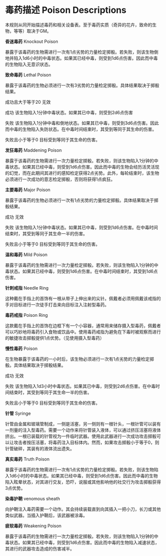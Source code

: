 # 毒药描述 Poison Descriptions

本规则从同开始描述毒药和相关设备表。至于毒药实质（奇异的花卉，致命的生物，等等）取决于GM。

**昏迷毒药** Knockout Poison

暴露于该毒药的生物需进行一次有1点劣势的力量检定掷骰。若失败，则该生物倒地并陷入1d6小时的中毒状态。如果其已经中毒，则受到1d6点伤害。因此而中毒的生物陷入无意识状态。

**致命毒药** Lethal Poison

暴露于该毒药的生物必须进行一次有3劣势的力量检定掷骰。具体结果取决于掷骰结果。

成功且大于等于20 无效

成功 该生物陷入1分钟中毒状态。如果其已中毒，则受到2d6点伤害

失败
该生物陷入1分钟中毒和倒地状态。如果其已中毒，则受到3d6点伤害。因此而中毒的生物陷入失防状态。在中毒时间结束时，其受到等同于其生命的伤害。

失败且小于等于0 目标受到等同于其生命的伤害。

**发狂毒药** Maddening Poison

暴露于该毒药的生物需进行一次力量检定掷骰。若失败，则该生物陷入1分钟的中毒状态。如果其已经中毒，则受到1d6点伤害。因此而中毒的生物会经历活灵活现的幻觉，而在此期间其进行的感知检定获得2点劣势。此外，每轮结束时，该生物必须进行一次成功的意志检定掷骰，否则将获得1点疯狂。

**主要毒药** Major Poison

暴露于该毒药的生物必须进行一次有1点劣势的力量检定掷骰。具体结果取决于掷骰结果。

成功 无效

失败
该生物陷入1分钟中毒状态。如果其已中毒，则受到1d6点伤害。在中毒时间结束时，其受到等同于其生命一半的伤害。

失败且小于等于0 目标受到等同于其生命的伤害。

**温和毒药** Mild Poison

暴露于该毒药的生物需进行一次力量检定掷骰。若失败，则该生物陷入1分钟的中毒状态。如果其已经中毒，则受到1d6点伤害。在中毒时间结束时，其受到1d6点伤害。

**针刺戒指** Needle Ring

这种戴在手指上的首饰有一根从带子上伸出来的尖针。佩戴者必须用佩戴该戒指的手对目标进行一次徒手打击来向目标注入注射型毒药。

**毒药戒指** Poison Ring

这款戴在手指上的首饰在边框下有一个小容器，通常用来储存摄入型毒药，佩戴者可以巧妙地将毒药引入食物或饮品中。使用毒药戒指为避免在下毒时被观察而进行的敏捷攻击掷骰提供1点优势。（见使用摄入型毒药）

**慢性毒药** Poison

在生物暴露于该毒药的一小时后，该生物必须进行一次有1点劣势的力量检定掷骰。具体结果取决于掷骰结果。

成功 无效

失败
该生物陷入1d3小时中毒状态。如果其已中毒，则受到2d6点伤害。在中毒时间结束时，其受到等同于其生命一半的伤害。

失败且小于等于0 目标受到等同于其生命的伤害。

**针管** Syringe

针管由金属和玻璃管制成，一侧是活塞，另一侧则有一根针头，一根针管可以装有一剂量的注入型毒药。需要一个动作来将针管装入液体，可以通过挤压活塞将液体挤出。一根已装载的针管视为一件临时武器。使用此武器进行一次成功攻击掷骰可以让攻击者按压活塞，将毒药注入目标体内。然而，如果攻击掷骰小于等于0，则针管破碎，其装有的液体流出遗失。

**真实毒药** Truth Poison

暴露于该毒药的生物需进行一次有1点劣势的力量检定掷骰。若失败，则该生物陷入1d6小时的中毒状态。如果其已经中毒，则受到1d6点伤害。因此而中毒的生物陷入眩晕状态，对其进行交友，恐吓，说服或其他影响他的社交行为攻击掷骰获得3点优势。

**染毒护鞘** venomous sheath

向护鞘注入毒药需要一个动作。其会持续装载直到向其插入一把小刀，长刀或其他类似武器。当插入护鞘后，该武器被涂毒。

**疲软毒药** Weakening Poison

暴露于该毒药的生物需进行一次力量检定掷骰。若失败，则该生物陷入1分钟的中毒状态。如果其已经中毒，则受到1d6点伤害。因此而中毒的生物陷入减速状态，其进行的武器攻击造成的伤害减半。

